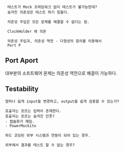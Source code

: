```
 테스트가 Mock 프레임워크 없이 테스트가 불가능한데? 
 숨겨진 의존성은 테스트 하기 힘들다.

 의존성 주입은 모든 문제를 해결할 수 없다는 점.

 ClockHolder 에 의존

 의존성 주입과, 의존성 역전 - 다형성의 원리를 이용해서
 Port P 
```

## Port Aport 
대부분의 소프트웨어 문제는 의존성 역전으로 해결이 가능하다.


## Testability
```
얼마나 쉽게 input을 변경하고, output을 쉽게 검증할 수 있는가?

호출자는 모르는 입력이 존재한다.
호출자는 모르는 숨겨진 인풋?
- 캡슐화가 꺠짐.
- PowerMockito

하드 코딩된 외부 시스템과 연동이 되어 있는 경우.

외부에서 결과를 테스트 할 수 없는 경우?

```

